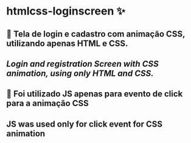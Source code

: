 # htmlcss-loginscreen :sparkles:
## :pushpin: Tela de login e cadastro com animação CSS, utilizando apenas HTML e CSS. 
## *Login and registration Screen with CSS animation, using only HTML and CSS.*

## :construction: Foi utilizado JS apenas para evento de click para a animação CSS
##           JS was used only for click event for CSS animation


